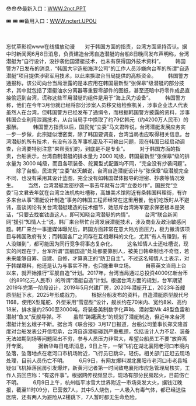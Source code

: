 <p>
	😳😳😳最新入口：<a href="http://www.baidu.com/link?url=6MA2SWnO3Raqke39an_0PUxosM6ZrUGzi1BN9tNnlPW&wd">WWW.2nct.PPT</a> 
	<p>
		🎟
🎟
🎟备用入口：<a href="http://www.baidu.com/link?url=6MA2SWnO3Raqke39an_0PUxosM6ZrUGzi1BN9tNnlPW&wd">WWW.nctert.UPOU</a> 
	</p>
	<p>
		<br />
	</p>
	<p>
		忘忧草影视www在线播放动漫　　对于韩国方面的指责，台湾方面坚持否认。据中时新闻网6月8日消息，负责建造台湾自造潜艇的台船8日晚间发布声明称，台湾潜艇为“自行设计，没抄袭他国潜艇技术，也未有获得国外技术资料”。
　　韩国警方7日发布的消息，“韩国大宇造船海洋公司”的工作人员涉嫌向台军的所谓“自造潜艇”项目提供涉密军用技术，以此来换取台当局提供的高额资金。
　　韩国警方通报称，该公司向台当局泄露的是本应用在韩国最新型“张保皋”级潜艇的部分技术，其中就包括了潜艇油水分离器等重要零部件的图纸，甚至还暗中将零件成品直接偷运到台湾，谎称这些军用潜艇的组件是用于“海上风力设备”。
　　韩国警方称，他们在今年3月份就已经将部分涉案人员移交给检察机关，涉事企业法人代表虽然人在台湾，但韩国警方已经发布了通缉令，而根据韩国警方披露的资料，涉事韩国企业利用泄漏技术，从台当局手中换取了约79亿韩元（约4200万人民币）的报酬。
　　韩国警方指责以后，国民党“立委”马文君昨说，台湾潜艇发展应务实一步一步做，此宗疑似泄密案，除了韩国要调查，台湾当局也应取得相关信息。台湾潜艇的所有技术，有没有涉及军事机密及不可输出问题，现在韩国已经启动调查，台湾要特别注意“来帮我们的，到底是不是专业”。
　　对于韩国方面的指责，台船表示，台湾自制潜艇的排水量为 2000 吨级，韩国最新型“张保皋”级的排水量为 3000 吨级，而且各项装备、舵翼型式配置均不同，“完全没有抄袭问题”。
　　除了台船，民进党“立委”赵天麟说，台湾自造潜艇设计与“张保皋”级潜舰完全不同，也没有采用其设计蓝图，完全没有如韩国媒体报导的泄密、抄袭等情况发生。
　　当然，台湾潜艇泄密抄袭一事去年就有台湾“立委炒作”。国民党“立委”马文君去年就在台湾立法机构吐槽称，高雄美术馆附近有条韩国料理街，有许多来台从事“潜艇设计制造”事务的韩国工程师经常在这里用餐，他们吃饭时从不避讳，高谈阔论有关台湾潜艇建造的技术细节，她怒斥台湾海军要求保密根本是笑话，“只要去找崔铉直这人，即可知晓台湾潜艇的内情”。
　　台湾“联合新闻网”援引“知情人士”说，韩厂来台帮忙台湾发展潜艇技术，涉及商业及政治敏感问题。韩厂来台一事遭媒体曝光后，韩国方面非常在意大陆方面压力，极力撇清该项目与韩国政府有关；而韩国各厂之间存在互相爆料的文化，尤其“有人有赚到，有人没赚到”，都可能因为同行竞争将事态复杂化。
　　这名知情人士还吐槽说，现实的问题在于，台军所谓“国舰国造”处处都要靠别人，被美日韩牵制也不奇怪，若未来能够自筹、自建、自修，才算真正的“防卫自主”。不过这名知情人士表示，对于韩媒爆料，他还是认为与事实不符，也只能重申立场。
　　自蔡英文当局上台以来，就开始推行“军舰自造”计划。2017年，台湾当局通过总投资4000亿新台币（约891亿元人民币）的所谓“潜艇自造”计划。根据台湾方面的规划，台军期望2019年完第一阶段设计，2019年5月兴建厂房，2020年潜艇开工，2023年首艘原型艇下水，2025年形成战力。
　　根据台船发布的资料，自造潜艇原型舰代号1168，使用X型尾舵、外型采用“雪茄型”设计，舰长约在70米内、宽约8米、高约18米，排水量约2500至3000吨，将装备美制数字化声呐、潜射型Mk 48型鱼雷和潜射“鱼叉”反舰导弹。不
　　虽然“踌躇满志”的规划了潜艇制造，但近年来台湾潜艇计划幺蛾子不断。据台湾《联合报》3月17日报道，台船公司董事长郑文隆首度对台船发表公开信坦承，台湾自造潜艇碰到严重瓶颈，包括设计人力不足、装备无法如期到场等问题层出不穷，参与人员压力非常大，希望台船员工不要“放弃离开专案。
　　据新华每日电讯消息，9日上午，一架飞机在湖北襄阳老河口市境内坠落，坠落地点在老河口市机场附近，飞行员已跳伞，轻伤。相关部门正赶去现场处理，目前人员伤亡不明。
　　6月9日，有网友爆料湖北襄阳市老河口市老县城疑似飞机掉落民房引发爆炸，新黄河记者第一时间致电襄阳市应急管理局核实，工作人员回应称：“有这件事”。根据网传视频显示，现场有部分民房起火，目前伤亡不明。
　　6月9日上午，杭州临平冰雪大世界附近一市场突发大火，据钱江晚报，截至11时09分，已营救7人，其中5人烧伤，一人吸入有毒气体，都已经送往医院，还有两人为避险从2楼跳下，7人暂时都无生命危险。
	</p>
